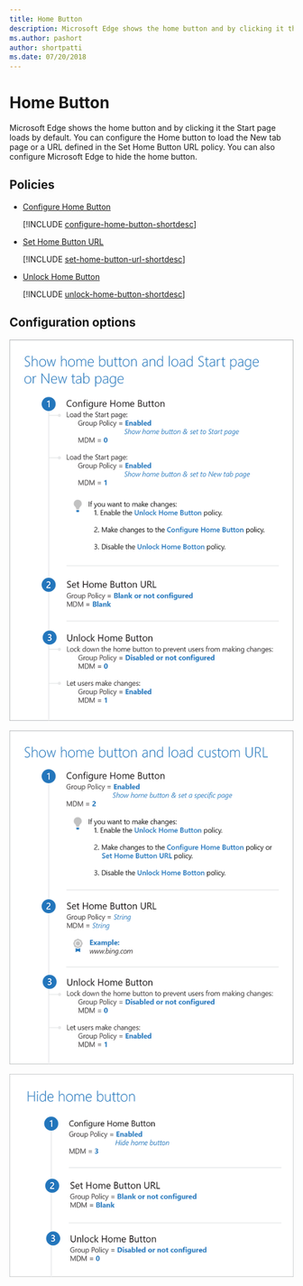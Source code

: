 ```yaml
---
title: Home Button 
description: Microsoft Edge shows the home button and by clicking it the Start page loads by default.
ms.author: pashort
author: shortpatti
ms.date: 07/20/2018
---
```


# Home Button 
Microsoft Edge shows the home button and by clicking it the Start page loads by default. You can configure the Home button to load the New tab page or a URL defined in the Set Home Button URL policy. You can also configure Microsoft Edge to hide the home button. 

## Policies
- [Configure Home Button](../new-policies.md#configure-home-button)<p>[!INCLUDE [configure-home-button-shortdesc](../shortdesc/configure-home-button-shortdesc.md)]
- [Set Home Button URL](../new-policies.md#set-home-button-url)<p>[!INCLUDE [set-home-button-url-shortdesc](../shortdesc/set-home-button-url-shortdesc.md)]
- [Unlock Home Button](../new-policies.md#unlock-home-button)<p>[!INCLUDE [unlock-home-button-shortdesc](../shortdesc/unlock-home-button-shortdesc.md)]

## Configuration options

![Show home button and load Start page or New tab page](../images/home-button-start-new-tab-page-v4-sm.png)

![Show home button and load custom URL](../images/home-buttom-custom-url-v4-sm.png)

![Hide home button](../images/home-button-hide-v4-sm.png)